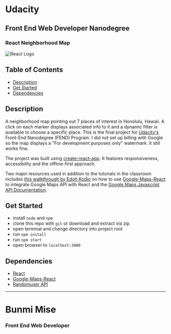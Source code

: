 # Udacity

## Front End Web Developer Nanodegree

### React Neighborhood Map

![React Logo](https://github.com/adonaidigital/Honolulu_resorts/blob/master/public/favicon.ico)

## Table of Contents

* [Description](#description)
* [Get Started](#instructions)
* [Dependencies](#dependencies)

## Description

A neighborhood map pointing out 7 places of interest in Honolulu, Hawaii. A click on each marker displays associated info to it and a dynamic filter is available to choose a specific place.
This is the final project for [Udacity's](https://www.udacity.com/) Front-End Nanodegree (FEND) Program.
I did not set up billing with Google so the map displays a "For development purposes only" watermark. it still works fine.

The project was built using [create-react-app](https://github.com/facebook/create-react-app). It features responsiveness, accessibility and the offline-first approach.

Two major resources used in addition to the tutorials in the classroom includes [this walkthrough by Edoh Kodjo](https://www.youtube.com/watch?v=9t1xxypdkrE&feature=youtu.be) on how to use [Google-Maps-React](https://github.com/fullstackreact/google-maps-react) to integrate Google Maps API with React and the [Google Maps Javascript API Documentation](https://developers.google.com/maps/documentation/javascript/tutorial).

## Get Started

* install `node` and `npm`
* clone this repo with `git` or download and extract via zip
* open terminal and change directory into project root
* run `npm install`
* run `npm start`
* open browser to `localhost:3000`

## Dependencies

* [React](https://reactjs.org/)
* [Google-Maps-React](https://github.com/fullstackreact/google-maps-react)
* [Randomuser API](https://randomuser.me/)

-----
# Bunmi Mise

### Front End Web Developer